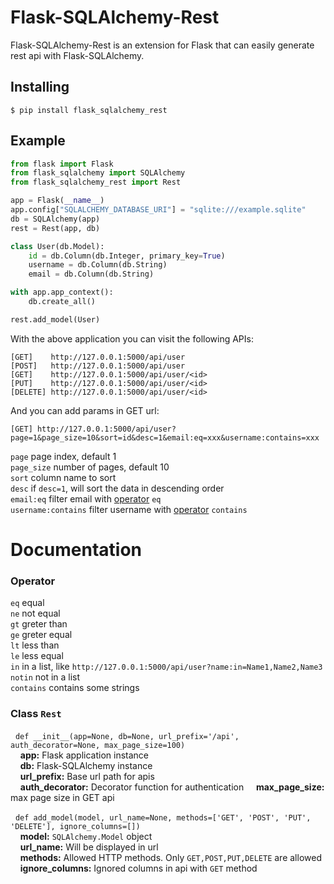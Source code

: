 Flask-SQLAlchemy-Rest
================

Flask-SQLAlchemy-Rest is an extension for Flask that can easily generate rest api with Flask-SQLAlchemy.

## Installing
```
$ pip install flask_sqlalchemy_rest
```

## Example
```python
from flask import Flask
from flask_sqlalchemy import SQLAlchemy
from flask_sqlalchemy_rest import Rest

app = Flask(__name__)
app.config["SQLALCHEMY_DATABASE_URI"] = "sqlite:///example.sqlite"
db = SQLAlchemy(app)
rest = Rest(app, db)

class User(db.Model):
    id = db.Column(db.Integer, primary_key=True)
    username = db.Column(db.String)
    email = db.Column(db.String)

with app.app_context():
    db.create_all()

rest.add_model(User)
```

With the above application you can visit the following APIs:
```
[GET]    http://127.0.0.1:5000/api/user
[POST]   http://127.0.0.1:5000/api/user
[GET]    http://127.0.0.1:5000/api/user/<id>
[PUT]    http://127.0.0.1:5000/api/user/<id>
[DELETE] http://127.0.0.1:5000/api/user/<id>
``` 
And you can add params in GET url:

```
[GET] http://127.0.0.1:5000/api/user?page=1&page_size=10&sort=id&desc=1&email:eq=xxx&username:contains=xxx 
```
`page` page index, default 1   
`page_size` number of pages, default 10   
`sort` column name to sort  
`desc` if `desc=1`, will sort the data in descending order   
`email:eq` filter email with  [operator](#Operator) `eq`  
`username:contains` filter username with [operator](#Operator) `contains`  


# Documentation 

### Operator
`eq` equal  
`ne` not equal  
`gt` greter than  
`ge` greter equal  
`lt` less than  
`le` less equal  
`in` in a list, like `http://127.0.0.1:5000/api/user?name:in=Name1,Name2,Name3 `  
`notin` not in a list  
`contains` contains some strings  

### Class `Rest`
&nbsp;&nbsp;```def __init__(app=None, db=None, url_prefix='/api', auth_decorator=None, max_page_size=100)```    
&nbsp;&nbsp;&nbsp;&nbsp;**app:** Flask application instance  
&nbsp;&nbsp;&nbsp;&nbsp;**db:**  Flask-SQLAlchemy instance   
&nbsp;&nbsp;&nbsp;&nbsp;**url_prefix:** Base url path for apis   
&nbsp;&nbsp;&nbsp;&nbsp;**auth_decorator:** Decorator function for authentication
&nbsp;&nbsp;&nbsp;&nbsp;**max_page_size:** max page size in GET api

&nbsp;&nbsp;```def add_model(model, url_name=None, methods=['GET', 'POST', 'PUT', 'DELETE'], ignore_columns=[])```   
&nbsp;&nbsp;&nbsp;&nbsp;**model:** `SQLAlchemy.Model` object  
&nbsp;&nbsp;&nbsp;&nbsp;**url_name:** Will be displayed in url    
&nbsp;&nbsp;&nbsp;&nbsp;**methods:** Allowed HTTP methods. Only `GET,POST,PUT,DELETE` are allowed    
&nbsp;&nbsp;&nbsp;&nbsp;**ignore_columns:** Ignored columns in api with `GET` method    

